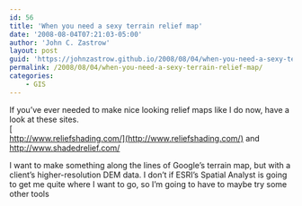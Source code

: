 ```yaml
---
id: 56
title: 'When you need a sexy terrain relief map'
date: '2008-08-04T07:21:03-05:00'
author: 'John C. Zastrow'
layout: post
guid: 'https://johnzastrow.github.io/2008/08/04/when-you-need-a-sexy-terrain-relief-map/'
permalink: /2008/08/04/when-you-need-a-sexy-terrain-relief-map/
categories:
    - GIS
---
```


If you’ve ever needed to make nice looking relief maps like I do now, have a look at these sites.  
[  
http://www.reliefshading.com/](http://www.reliefshading.com/) and <http://www.shadedrelief.com/>

I want to make something along the lines of Google’s terrain map, but with a client’s higher-resolution DEM data. I don’t if ESRI’s Spatial Analyst is going to get me quite where I want to go, so I’m going to have to maybe try some other tools